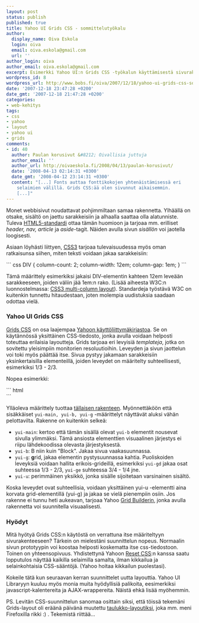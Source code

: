 ```yaml
---
layout: post
status: publish
published: true
title: Yahoo UI Grids CSS - sommittelutyökalu
author:
  display_name: Oiva Eskola
  login: oiva
  email: oiva.eskola@gmail.com
  url: ''
author_login: oiva
author_email: oiva.eskola@gmail.com
excerpt: Esimerkki Yahoo UI:n Grids CSS -työkalun käyttämisestä sivurakenteen määrittelyssä.
wordpress_id: 8
wordpress_url: http://www.bobs.fi/oiva/2007/12/18/yahoo-ui-grids-css-sommittelutyokalu/
date: '2007-12-18 23:47:28 +0200'
date_gmt: '2007-12-18 21:47:28 +0200'
categories:
- web-kehitys
tags:
- css
- yahoo
- layout
- yahoo ui
- grids
comments:
- id: 40
  author: Paulan korusivut &#8212; Oivallisia juttuja
  author_email: ''
  author_url: http://oivaeskola.fi/2008/04/13/paulan-korusivut/
  date: '2008-04-13 02:14:31 +0300'
  date_gmt: '2008-04-12 23:14:31 +0300'
  content: "[...] Fonts auttaa fonttikokojen yhtenäistämisessä eri
    selaimien välillä. Grids CSS:ää olen sivunnut aikaisemmin.
    [...]"
---
```

<p>Monet webbisivut noudattavat pohjimmiltaan samaa rakennetta. Ylhäällä on otsake, sisältö on jaettu sarakkeisiin ja alhaalla saattaa olla alatunniste. Tuleva <a href="http://www.alistapart.com/articles/previewofhtml5">HTML5-standardi</a> ottaa tämän huomioon ja tarjoaa mm. erilliset <em>header, nav, article</em> ja <em>aside</em>-tagit. Näiden avulla sivun <em>sisällön</em> voi jaotella loogisesti.</p>
<p>Asiaan löyhästi liittyen, <a href="http://www.alistapart.com/articles/css3multicolumn/">CSS3</a> tarjoaa tulevaisuudessa myös oman ratkaisunsa siihen, miten teksti voidaan jakaa sarakkeisiin:</p>
``` css
DIV {
    column-count: 2;
    column-width: 12em;
    column-gap: 1em;
}
```
<p>Tämä määrittely esimerkiksi jakaisi DIV-elementin kahteen 12em leveään sarakkeeseen, joiden väliin jää 1em:n rako. (Lisää aiheesta W3C:n luonnostelmassa: <a href="http://www.w3.org/TR/css3-multicol/">CSS3 multi-column layout</a>). Standardeja työstävä W3C on kuitenkin tunnettu hitaudestaan, joten molempia uudistuksia saadaan odottaa vielä.</p>
<h3>Yahoo UI Grids CSS</h3>
<p><a href="http://developer.yahoo.com/yui/grids/">Grids CSS</a> on osa laajempaa <a href="http://developer.yahoo.com/yui/">Yahoon käyttöliittymäkirjastoa</a>. Se on käytännössä yksittäinen CSS-tiedosto, jonka avulla voidaan helposti toteuttaa erilaisia layoutteja. Grids tarjoaa eri levyisiä <em>templateja</em>, jotka on sovitettu yleisimpiin monitorien resoluutioihin. Leveyden ja sivun jaottelun voi toki myös päättää itse. Sivua pystyy jakamaan sarakkeisiin yksinkertaisilla elementeillä, joiden leveydet on määritelty suhteellisesti, esimerkiksi 1/3 - 2/3.<br />
<a id="more"></a><a id="more-8"></a></p>
<p>Nopea esimerkki:</p>
``` html
<body>
  <div id="doc">
    <div id="hd"><!-- header --></div>
    <div id="bd"><!-- body -->
      <div id="yui-main">
        <div class="yui-b">
          <div class="yui-g">
            <div class="yui-u first"></div>
            <div class="yui-u"></div>
          </div>
        </div>
      </div>
    </div>
    <div id="ft"></div> <!-- footer -->
  </div>
</body>
```

<p>Ylläoleva määrittely tuottaa <a href="/images/2007/12/test.html" title="Yahoo UI Grid testisivu">tällaisen rakenteen</a>. Myönnettäköön että sisäkkäiset <code>yui-main, yui-b, yui-g</code> -määrittelyt näyttävät aluksi vähän pelottavilta. Rakenne on kuitenkin selkeä:</p>
<ul>
<li><code>yui-main</code>: kertoo että tämän sisällä olevat <code>yui-b</code> elementit nousevat sivulla ylimmäksi. Tämä ansiosta elementtien visuaalinen järjestys ei riipu lähdekoodissa olevasta järjestyksestä.</li>
<li><code>yui-b</code>: B niin kuin "Block". Jakaa sivua vaakasuunnassa.</li>
<li><code>yui-g</code>: <strong>g</strong>rid, jakaa elementin pystysuunnassa kahtia. Puoliskoiden leveyksiä voidaan hallita erikois-grideillä, esimerkiksi <code>yui-gd</code> jakaa osat suhteessa 1/3 - 2/3, <code>yui-ge</code> suhteessa 3/4 - 1/4 jne.</li>
<li><code>yui-u</code>: perimmäinen yksikkö, jonka sisälle sijoitetaan varsinainen sisältö.</li>
</ul>
<p>Koska leveydet ovat suhteellisia, voidaan yksittäinen yui-u -elementti aina korvata grid-elementillä (yui-g) ja jakaa se vielä pienempiin osiin. Jos rakenne ei tunnu heti aukeavan, tarjoaa Yahoo <a href="http://developer.yahoo.com/yui/grids/builder/">Grid Builderin</a>, jonka avulla rakennetta voi suunnitella visuaalisesti.</p>
<h3>Hyödyt</h3>
<p>Mitä hyötyä Grids CSS:n käytöstä on verrattuna itse määriteltyyn sivurakenteeseen? Tärkein on mielestäni suunnittelun nopeus. Normaalin sivun prototyypin voi koostaa helposti koskematta itse css-tiedostoon. Toinen on yhteensopivuus. Yhdistettynä Yahoon <a href="http://developer.yahoo.com/yui/reset/">Reset CSS</a>:n kanssa saatu lopputulos näyttää kaikilla selaimilla samalta, ilman kikkailua ja selainkohtaisia CSS-sääntöjä. (Yahoo hoitaa kikkailun puolestasi).</p>
<p>Kokeile tätä kun seuraavan kerran suunnittelet uutta layouttia. Yahoo UI Libraryyn kuuluu myös monia muita hyödyllisiä palikoita, eesimerkiksi javascript-kalentereita ja AJAX-wrappereita. Näistä ehkä lisää myöhemmin.</p>
<p>PS. Levitän CSS-suunnittelun sanomaa osittain siksi, että töissä tekemäni Grids-layout oli eräänä päivänä muutettu <a href="http://en.wikipedia.org/wiki/Tableless_web_design">taulukko-layoutiksi</a>, joka mm. meni Firefoxilla rikki :) . Tekemistä riittää...</p>
